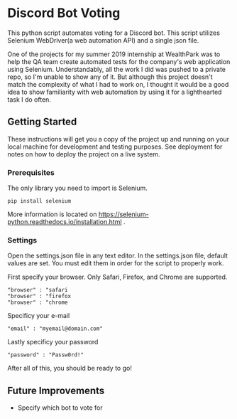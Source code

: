 # Discord Bot Voting
This python script automates voting for a Discord bot.  This script utilizes Selenium WebDriver(a web automation API) and a single json file.

One of the projects for my summer 2019 internship at WealthPark was to help the QA team create automated tests for the company's web application using Selenium.
Understandably, all the work I did was pushed to a private repo, so I'm unable to show any of it.
But although this project doesn't match the complexity of what I had to work on, I thought it would be a good idea to show familiarity with web automation by using it for a lighthearted task I do often.

## Getting Started

These instructions will get you a copy of the project up and running on your local machine for development and testing purposes. See deployment for notes on how to deploy the project on a live system.

### Prerequisites

The only library you need to import is Selenium.

```
pip install selenium
```
More information is located on https://selenium-python.readthedocs.io/installation.html .

### Settings
Open the settings.json file in any text editor.
In the settings.json file, default values are set.  You must edit them in order for the script to properly work. 

First specify your browser. Only Safari, Firefox, and Chrome are supported.

```
"browser" : "safari
"browser" : "firefox
"browser" : "chrome
```

Specificy your e-mail

```
"email" : "myemail@domain.com"
```

Lastly specificy your password

```
"password" : "Passw0rd!"
```

After all of this, you should be ready to go!

## Future Improvements
- Specify which bot to vote for
